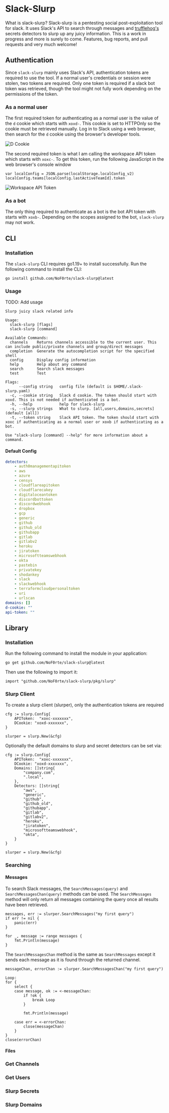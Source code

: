 # Slack-Slurp
What is slack-slurp? Slack-slurp is a pentesting social post-exploitation tool for slack. It uses Slack's API to search through messages and [trufflehog's](https://github.com/trufflesecurity/trufflehog) secrets detectors to slurp up any juicy information. This is a work in progress and more is surely to come. Features, bug reports, and pull requests and very much welcome!

## Authentication
Since `slack-slurp` mainly uses Slack's API, authentication tokens are required to use the tool. If a normal user's credentials or session were stolen, two tokens are required. Only one token is required if a slack bot token was retrieved, though the tool might not fully work depending on the permissions of the token.

### As a normal user
The first required token for authenticating as a normal user is the value of the `d` cookie which starts with `xoxd-`. This cookie is set to HTTPOnly so the cookie must be retrieved manually. Log in to Slack using a web browser, then search for the `d` cookie using the browser's developer tools.

![D Cookie](res/Slack-d-Cookie.png)

The second required token is what I am calling the workspace API token which starts with `xoxc-`. To get this token, run the following JavaScript in the web browser's console window
```
var localConfig = JSON.parse(localStorage.localConfig_v2)
localConfig.teams[localConfig.lastActiveTeamId].token
```

![Workspace API Token](res/Workspace-Token.png)

### As a bot
The only thing required to authenticate as a bot is the bot API token with starts with `xoxb-`. Depending on the scopes assigned to the bot, `slack-slurp` may not work.

## CLI
### Installation
The `slack-slurp` CLI requires go1.19+ to install successfully. Run the following command to install the CLI:
```
go install github.com/NoF0rte/slack-slurp@latest
```
### Usage
TODO: Add usage
```
Slurp juicy slack related info

Usage:
  slack-slurp [flags]
  slack-slurp [command]

Available Commands:
  channels    Returns channels accessible to the current user. This can include public/private channels and group/direct messages
  completion  Generate the autocompletion script for the specified shell
  config      Display config information
  help        Help about any command
  search      Search slack messages
  test        Test

Flags:
      --config string   config file (default is $HOME/.slack-slurp.yaml)
  -c, --cookie string   Slack d cookie. The token should start with xoxd. This is not needed if authenticated is a bot.
  -h, --help            help for slack-slurp
  -s, --slurp strings   What to slurp. [all,users,domains,secrets] (default [all])
  -t, --token string    Slack API token. The token should start with xoxc if authenticating as a normal user or xoxb if authenticating as a bot.

Use "slack-slurp [command] --help" for more information about a command.
```
#### Default Config
```yaml
detectors:
    - auth0managementapitoken
    - aws
    - azure
    - censys
    - cloudflareapitoken
    - cloudflarecakey
    - digitaloceantoken
    - discordbottoken
    - discordwebhook
    - dropbox
    - gcp
    - generic
    - github
    - github_old
    - githubapp
    - gitlab
    - gitlabv2
    - heroku
    - jiratoken
    - microsoftteamswebhook
    - okta
    - pastebin
    - privatekey
    - shodankey
    - slack
    - slackwebhook
    - terraformcloudpersonaltoken
    - uri
    - urlscan
domains: []
d-cookie: ""
api-token: ""
```

## Library
### Installation
Run the following command to install the module in your application:
```
go get github.com/NoF0rte/slack-slurp@latest
```
Then use the following to import it:
```golang
import "github.com/NoF0rte/slack-slurp/pkg/slurp"
```
### Slurp Client
To create a slurp client (slurper), only the authentication tokens are required
```golang
cfg := slurp.Config{
    APIToken:  "xoxc-xxxxxxx",
    DCookie: "xoxd-xxxxxxx",
}

slurper = slurp.New(&cfg)
```
Optionally the default domains to slurp and secret detectors can be set via:
```golang
cfg := slurp.Config{
    APIToken:  "xoxc-xxxxxxx",
    DCookie: "xoxd-xxxxxxx",
    Domains: []string{
        "company.com",
        ".local",
    },
    Detectors: []string{
        "aws",
        "generic",
		"github",
		"github_old",
		"githubapp",
		"gitlab",
		"gitlabv2",
		"heroku",
		"jiratoken",
		"microsoftteamswebhook",
		"okta",
    }
}

slurper = slurp.New(&cfg)
```

### Searching
#### Messages
To search Slack messages, the `SearchMessages(query)` and `SearchMessagesChan(query)` methods can be used. The `SearchMessages` method will only return all messages containing the query once all results have been retrieved.

```golang
messages, err := slurper.SearchMessages("my first query")
if err != nil {
    panic(err)
}

for _, message := range messages {
    fmt.Println(message)
}
```
The `SearchMessagesChan` method is the same as `SearchMessages` except it sends each message as it is found through the returned channel.
```golang
messageChan, errorChan := slurper.SearchMessagesChan("my first query")

Loop:
for {
    select {
    case message, ok := <-messageChan:
        if !ok {
            break Loop
        }

        fmt.Println(message)

    case err = <-errorChan:
        close(messageChan)
    }
}
close(errorChan)
```
#### Files

### Get Channels

### Get Users

### Slurp Secrets

### Slurp Domains

